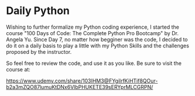 # Daily Python

Wishing to further formalize my Python coding experience, I started the course "100 Days of Code: The Complete Python Pro Bootcamp" by Dr. Angela Yu. Since Day 7, no matter how begginer was the code, I decided to do it on a daily basis to play a little with my Python Skills and the challenges proposed by the instructor.

So feel free to review the code, and use it as you like. Be sure to visit the course at:

https://www.udemy.com/share/103IHM3@FYgilrfKiHTif8QOur-b2a3mZQO87lumuKtDNx6VlbPHUKETE39sERYprMLCGRPN/
